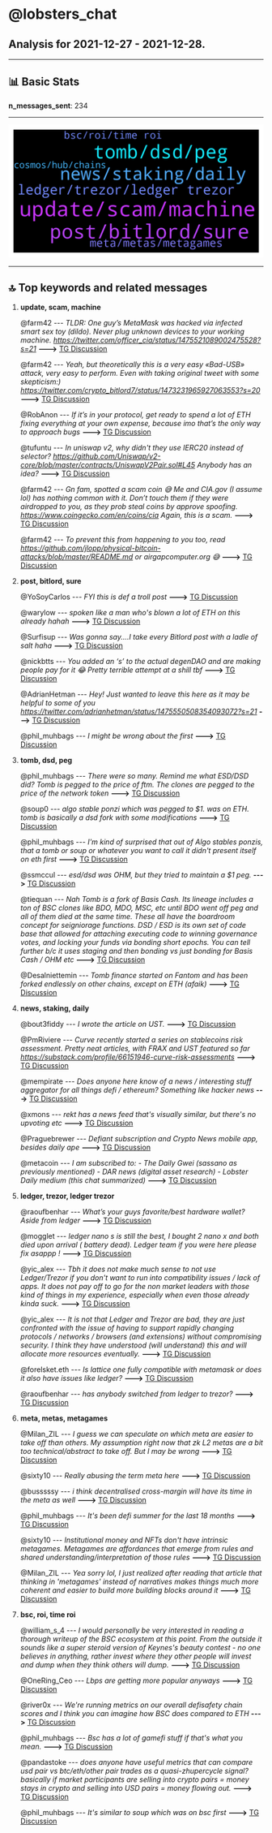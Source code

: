 # **@lobsters_chat**
 ## Analysis for **2021-12-27** - **2021-12-28**.

---

## 📊 **Basic Stats**

**n_messages_sent**: 234

---
![wordcloud](lobsters_chat_1Days_wordcloud.png)

---


## 🔝 **Top keywords and related messages**

1. **update, scam, machine**

    @farm42 --- *TLDR: One guy’s MetaMask was hacked via infected smart sex toy (dildo). Never plug unknown devices to your working machine.  https://twitter.com/officer_cia/status/1475521089002475528?s=21* **--->** [TG Discussion](https://t.me/lobsters_chat/310949)

    @farm42 --- *Yeah, but theoretically this is a very easy «Bad-USB» attack, very easy to perform. Even with taking original tweet with some skepticism:)   https://twitter.com/crypto_bitlord7/status/1473231965927063553?s=20* **--->** [TG Discussion](https://t.me/lobsters_chat/310953)

    @RobAnon --- *If it’s in your protocol, get ready to spend a lot of ETH fixing everything at your own expense, because imo that’s the only way to approach bugs* **--->** [TG Discussion](https://t.me/lobsters_chat/311000)

    @tufuntu --- *In uniswap v2, why didn't they use IERC20 instead of selector?  https://github.com/Uniswap/v2-core/blob/master/contracts/UniswapV2Pair.sol#L45  Anybody has an idea?* **--->** [TG Discussion](https://t.me/lobsters_chat/310940)

    @farm42 --- *Gn fam, spotted a scam coin 😅 Me and CIA.gov (I assume lol) has nothing common with it. Don’t touch them if they were airdropped to you, as they prob steal coins by approve spoofing. https://www.coingecko.com/en/coins/cia  Again, this is a scam.* **--->** [TG Discussion](https://t.me/lobsters_chat/311122)

    @farm42 --- *To prevent this from happening to you too, read https://github.com/jlopp/physical-bitcoin-attacks/blob/master/README.md or airgapcomputer.org 😅* **--->** [TG Discussion](https://t.me/lobsters_chat/310951)

2. **post, bitlord, sure**

    @YoSoyCarlos --- *FYI this is def a troll post* **--->** [TG Discussion](https://t.me/lobsters_chat/310954)

    @warylow --- *spoken like a man who's blown a lot of ETH on this already hahah* **--->** [TG Discussion](https://t.me/lobsters_chat/311001)

    @Surfisup --- *Was gonna say....I take every Bitlord post with a ladle of salt haha* **--->** [TG Discussion](https://t.me/lobsters_chat/310956)

    @nickbtts --- *You added an ‘s’ to the actual degenDAO and are making people pay for it 😂  Pretty terrible attempt at a shill tbf* **--->** [TG Discussion](https://t.me/lobsters_chat/310794)

    @AdrianHetman --- *Hey!  Just wanted to leave this here as it may be helpful to some of you  https://twitter.com/adrianhetman/status/1475550508354093072?s=21* **--->** [TG Discussion](https://t.me/lobsters_chat/311010)

    @phil_muhbags --- *I might be wrong about the first* **--->** [TG Discussion](https://t.me/lobsters_chat/311089)

3. **tomb, dsd, peg**

    @phil_muhbags --- *There were so many. Remind me what ESD/DSD did?  Tomb is pegged to the price of ftm. The clones are pegged to the price of the network token* **--->** [TG Discussion](https://t.me/lobsters_chat/311101)

    @soup0 --- *algo stable ponzi which was pegged to $1. was on ETH. tomb is basically a dsd fork with some modifications* **--->** [TG Discussion](https://t.me/lobsters_chat/311102)

    @phil_muhbags --- *I'm kind of surprised that out of Algo stables ponzis, that a tomb or soup or whatever you want to call it didn't present itself on eth first* **--->** [TG Discussion](https://t.me/lobsters_chat/311082)

    @ssmccul --- *esd/dsd was OHM, but they tried to maintain a $1 peg.* **--->** [TG Discussion](https://t.me/lobsters_chat/311103)

    @tiequan --- *Nah Tomb is a fork of Basis Cash.  Its lineage includes a ton of BSC clones like BDO, MDO, MSC, etc until BDO went off peg and all of them died at the same time.  These all have the boardroom concept for seigniorage functions.  DSD / ESD is its own set of code base that allowed for attaching executing code to winning governance votes, and locking your funds via bonding short epochs.  You can tell further b/c it uses staging and then bonding vs just bonding for Basis Cash / OHM etc* **--->** [TG Discussion](https://t.me/lobsters_chat/311117)

    @Desalniettemin --- *Tomb finance started on Fantom and has been forked endlessly on other chains, except on ETH (afaik)* **--->** [TG Discussion](https://t.me/lobsters_chat/311080)

4. **news, staking, daily**

    @bout3fiddy --- *I wrote the article on UST.* **--->** [TG Discussion](https://t.me/lobsters_chat/310914)

    @PmRiviere --- *Curve recently started a series on stablecoins risk assessment. Pretty neat articles, with FRAX and UST featured so far https://substack.com/profile/66151946-curve-risk-assessments* **--->** [TG Discussion](https://t.me/lobsters_chat/310907)

    @mempirate --- *Does anyone here know of a news / interesting stuff aggregator for all things defi / ethereum? Something like hacker news* **--->** [TG Discussion](https://t.me/lobsters_chat/310982)

    @xmons --- *rekt has a news feed that's visually similar, but there's no upvoting etc* **--->** [TG Discussion](https://t.me/lobsters_chat/310984)

    @Praguebrewer --- *Defiant subscription and Crypto News mobile app, besides daily ape* **--->** [TG Discussion](https://t.me/lobsters_chat/310995)

    @metacoin --- *I am subscribed to: - The Daily Gwei (sassano as previously mentioned) - DAR news (digital asset research) - Lobster Daily medium (this chat summarized)* **--->** [TG Discussion](https://t.me/lobsters_chat/310989)

5. **ledger, trezor, ledger trezor**

    @raoufbenhar --- *What’s your guys favorite/best hardware wallet? Aside from ledger* **--->** [TG Discussion](https://t.me/lobsters_chat/310842)

    @mogglet --- *ledger nano s is still the best, I bought 2 nano x and both died upon arrival ( battery dead). Ledger team if you were here please fix asappp !* **--->** [TG Discussion](https://t.me/lobsters_chat/310859)

    @yic_alex --- *Tbh it does not make much sense to not use Ledger/Trezor if you don't want to run into compatibility issues / lack of apps. It does not pay off to go for the non market leaders with those kind of things in my experience, especially when even those already kinda suck.* **--->** [TG Discussion](https://t.me/lobsters_chat/310854)

    @yic_alex --- *It is not that Ledger and Trezor are bad, they are just confronted with the issue of having to support rapidly changing protocols / networks / browsers (and extensions) without compromising security. I think they have understood (will understand) this and will allocate more resources eventually.* **--->** [TG Discussion](https://t.me/lobsters_chat/310889)

    @forelsket.eth --- *Is lattice one fully compatible with metamask or does it also have issues like ledger?* **--->** [TG Discussion](https://t.me/lobsters_chat/310856)

    @raoufbenhar --- *has anybody switched from ledger to trezor?* **--->** [TG Discussion](https://t.me/lobsters_chat/310861)

6. **meta, metas, metagames**

    @Milan_ZIL --- *I guess we can speculate on which meta are easier to take off than others. My assumption right now that zk L2 metas are a bit too technical/abstract to take off. But I may be wrong* **--->** [TG Discussion](https://t.me/lobsters_chat/310714)

    @sixty10 --- *Really abusing the term meta here* **--->** [TG Discussion](https://t.me/lobsters_chat/310721)

    @busssssy --- *i think decentralised cross-margin will have its time in the meta as well* **--->** [TG Discussion](https://t.me/lobsters_chat/310745)

    @phil_muhbags --- *It's been defi summer for the last 18 months* **--->** [TG Discussion](https://t.me/lobsters_chat/311085)

    @sixty10 --- *Institutional money and NFTs don't have intrinsic metagames. Metagames are affordances that emerge from rules and shared understanding/interpretation of those rules* **--->** [TG Discussion](https://t.me/lobsters_chat/310728)

    @Milan_ZIL --- *Yea sorry lol, I just realized after reading that article that thinking in 'metagames' instead of narratives makes things much more coherent and easier to build more building blocks around it* **--->** [TG Discussion](https://t.me/lobsters_chat/310725)

7. **bsc, roi, time roi**

    @william_s_4 --- *I would personally be very interested in reading a thorough writeup of the BSC ecosystem at this point. From the outside it sounds like a super steroid version of Keynes's beauty contest - no one believes in anything, rather invest where they other people will invest and dump when they think others will dump.* **--->** [TG Discussion](https://t.me/lobsters_chat/311071)

    @OneRing_Ceo --- *Lbps are getting more popular anyways* **--->** [TG Discussion](https://t.me/lobsters_chat/310741)

    @river0x --- *We're running metrics on our overall defisafety chain scores and I think you can imagine how BSC does compared to ETH* **--->** [TG Discussion](https://t.me/lobsters_chat/311125)

    @phil_muhbags --- *Bsc has a lot of gamefi stuff if that's what you mean.* **--->** [TG Discussion](https://t.me/lobsters_chat/311075)

    @pandastoke --- *does anyone have useful metrics that can compare usd pair vs btc/eth/other pair trades as a quasi-zhupercycle signal?  basically if market participants are selling into crypto pairs = money stays in crypto and selling into USD pairs = money flowing out.* **--->** [TG Discussion](https://t.me/lobsters_chat/310830)

    @phil_muhbags --- *It's similar to soup which was on bsc first* **--->** [TG Discussion](https://t.me/lobsters_chat/311081)

